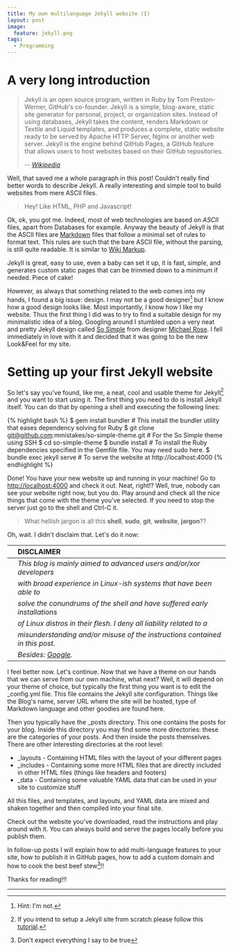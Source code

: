 ```yaml
---
title: My own multilanguage Jekyll website (I)
layout: post
image:
  feature: jekyll.png
tags:
  - Programming
---
```


# A very long introduction

> Jekyll is an open source program, written in Ruby by Tom Preston-Werner,
> GitHub's co-founder. Jekyll is a simple, blog-aware, static site generator for
> personal, project, or organization sites. Instead of using databases, Jekyll takes
> the content, renders Markdown or Textile and Liquid templates, and produces a
> complete, static website ready to be served by Apache HTTP Server, Nginx or another
> web server. Jekyll is the engine behind GitHub Pages, a GitHub feature that allows
> users to host websites based on their GitHub repositories.
>
> -- <cite>[Wikipedia][1]</cite>

Well, that saved me a whole paragraph in this post! Couldn't really find better words
to describe Jekyll. A really interesting and simple tool to build websites from mere
ASCII files.

> Hey! Like HTML, PHP and Javascript!

Ok, ok, you got me. Indeed, most of web technologies are based on *ASCII* files, apart
from Databases for example. Anyway the beauty of Jekyll is that the ASCII files are
[Markdown][2] files that follow a minimal set of rules to format text. This rules are
such that the bare ASCII file, without the parsing, is still quite readable. It is
similar to [Wiki Markup][3].

Jekyll is great, easy to use, even a baby can set it up, it is fast, simple, and generates
custom static pages that can be trimmed down to a minimum if needed. Piece of cake!

However, as always that something related to the web comes into my hands, I found a big
issue: design. I may not be a good designer[^1] but I know how a good design looks like.
Most importantly, I know how I like my website. Thus the first thing I did was to try
to find a suitable design for my minimalistic idea of a blog. Googling around I
stumbled upon a very neat and pretty Jekyll design called [So Simple][4] from designer
[Michael Rose][5]. I fell immediately in love with it and decided that it was going
to be the new Look&Feel for my site.

# Setting up your first Jekyll website

So let's say you've found, like me, a neat, cool and usable theme for Jekyll[^2] and you
want to start using it. The first thing you need to do is install Jekyll itself. You can
do that by opening a shell and executing the following lines:

{% highlight bash %}
$ gem install bundler  # This install the bundler utility that eases dependency solving for Ruby
$ git clone git@github.com:mmistakes/so-simple-theme.git # For the So Simple theme using SSH
$ cd so-simple-theme
$ bundle install # To install the Ruby dependencies specified in the Gemfile file. You may need sudo here.
$ bundle exec jekyll serve  # To serve the website at http://localhost:4000
{% endhighlight %}

Done! You have your new website up and running in your machine! Go to [http://localhost:4000](http://localhost:4000)
and check it out. Neat, right!? Well, true, nobody can see your website right now, but you do. Play around
and check all the nice things that come with the theme you've selected. If you need to stop the server just go
to the shell and Ctrl-C it.

> What hellish jargon is all this **shell**, **sudo**, **git**, **website**, **jargon**??

Oh, wait. I didn't disclaim that. Let's do it now:

|    | DISCLAIMER                                                                   |
|----|:-----------------------------------------------------------------------------|
|    | *This blog is mainly aimed to advanced users and/or/xor developers*          |
|    | *with broad experience in Linux-ish systems that have been able to*          |
|    | *solve the conundrums of the shell and have suffered early installations*    |
|    | *of Linux distros in their flesh. I deny all liability related to a*         |
|    | *misunderstanding and/or misuse of the instructions contained in this post.* |
|    | *Besides: [Google](http://www.google.com).*                                  |

I feel better now. Let's continue. Now that we have a theme on our hands that we can serve
from our own machine, what next? Well, it will depend on your theme of choice, but typically
the first thing you want is to edit the \_config.yml file. This file contains the Jekyll site
configuration. Things like the Blog's name, server URL where the site will be hosted, type of
Markdown language and other goodies are found here.

Then you typically have the \_posts directory. This one contains the posts for your blog.
Inside this directory you may find some more directories: these are the categories of
your posts. And then inside the posts themselves. There are other interesting directories
at the root level:

* \_layouts - Containing HTML files with the layout of your different pages
* \_includes - Containing some more HTML files that are directly included in other HTML files (things like headers and footers)
* \_data - Containing some valuable YAML data that can be used in your site to customize stuff

All this files, and templates, and layouts, and YAML data are mixed and shaken together and then
compiled into your final site.

Check out the website you've downloaded, read the instructions and play around with it. You can always
build and serve the pages locally before you publish them.

In follow-up posts I will explain how to add multi-language features to your site, how to publish it
in GitHub pages, how to add a custom domain and how to cook the best beef stew[^3]!!

Thanks for reading!!!

-------------------------------

 [^1]: Hint: I'm not.
 [^2]: If you intend to setup a Jekyll site from scratch please follow this [tutorial][6].
 [^3]: Don't expect everything I say to be true

 [1]: http://en.wikipedia.org/wiki/Jekyll_%28software%29
 [2]: http://en.wikipedia.org/wiki/Markdown
 [3]: http://en.wikipedia.org/wiki/Help:Wiki_markup
 [4]: https://mmistakes.github.io/so-simple-theme/
 [5]: https://mademistakes.com/about/
 [6]: http://jekyllrb.com/docs/quickstart/
